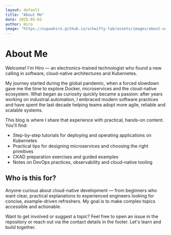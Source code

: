 ```yaml
---
layout: default
title: "About Me"
date: 2025-05-01
author: Hiro
image: "https://supaahiro.github.io/schwifty-lab/assets/images/about-us.webp"
---
```


# About Me

Welcome! I'm Hiro — an electronics-trained technologist who found a new calling in software, cloud-native architectures and Kubernetes.

My journey started during the global pandemic, when a forced slowdown gave me the time to explore Docker, microservices and the cloud-native ecosystem. What began as curiosity quickly became a passion: after years working on industrial automation, I embraced modern software practices and have spent the last decade helping teams adopt more agile, reliable and scalable systems.

This blog is where I share that experience with practical, hands-on content. You'll find:

- Step-by-step tutorials for deploying and operating applications on Kubernetes
- Practical tips for designing microservices and choosing the right primitives
- CKAD preparation exercises and guided examples
- Notes on DevOps practices, observability and cloud-native tooling

## Who is this for?

Anyone curious about cloud-native development — from beginners who want clear, practical explanations to experienced engineers looking for concise, example-driven refreshers. My goal is to make complex topics accessible and actionable.

Want to get involved or suggest a topic? Feel free to open an issue in the repository or reach out via the contact details in the footer. Let's learn and build together.